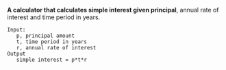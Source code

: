 <p dir="auto"><b>A calculator that calculates simple interest given principal</b>, annual rate of interest and time period in years.</p>

<pre class="notranslate"><code>Input:
   p, principal amount
   t, time period in years
   r, annual rate of interest
Output
   simple interest = p*t*r
</code></pre>
